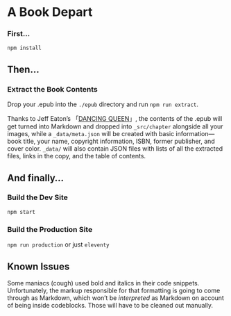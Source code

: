 # A Book Depart

### First…

`npm install`

## Then…

### Extract the Book Contents

Drop your .epub into the `./epub` directory and run `npm run extract`. 

Thanks to Jeff Eaton’s 「[DANCING QUEEN](https://github.com/eaton/dq)」, the contents of the .epub will get turned into Markdown and dropped into `_src/chapter` alongside all your images, while a `_data/meta.json` will be created with basic information—book title, your name, copyright information, ISBN, former publisher, and cover color. `_data/` will also contain JSON files with lists of all the extracted files, links in the copy, and the table of contents.

## And finally…

### Build the Dev Site

`npm start`

### Build the Production Site

`npm run production` or just `eleventy`

## Known Issues
Some maniacs (cough) used bold and italics in their code snippets. Unfortunately, the markup responsible for that formatting is going to come through as Markdown, which won’t be _interpreted_ as Markdown on account of being inside codeblocks. Those will have to be cleaned out manually.

